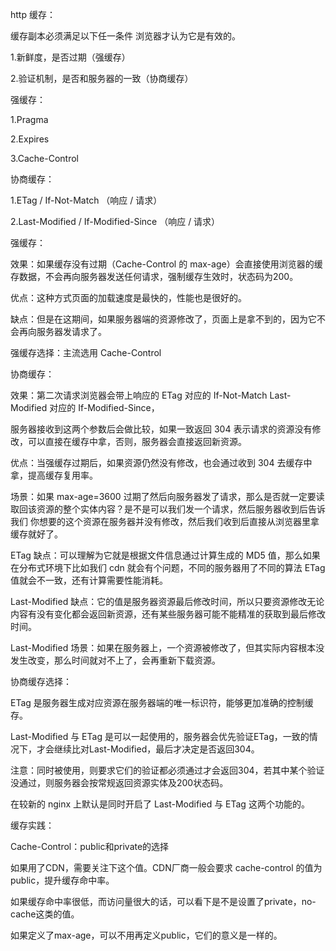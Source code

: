 http 缓存：


缓存副本必须满足以下任一条件 浏览器才认为它是有效的。

1.新鲜度，是否过期（强缓存）

2.验证机制，是否和服务器的一致（协商缓存）



强缓存：

1.Pragma

2.Expires

3.Cache-Control


协商缓存：

1.ETag / If-Not-Match （响应 / 请求）

2.Last-Modified / If-Modified-Since （响应 / 请求）



强缓存：

效果：如果缓存没有过期（Cache-Control 的 max-age）会直接使用浏览器的缓存数据，不会再向服务器发送任何请求，强制缓存生效时，状态码为200。

优点：这种方式页面的加载速度是最快的，性能也是很好的。

缺点：但是在这期间，如果服务器端的资源修改了，页面上是拿不到的，因为它不会再向服务器发请求了。

强缓存选择：主流选用 Cache-Control


协商缓存：

效果：第二次请求浏览器会带上响应的 ETag 对应的 If-Not-Match  Last-Modified 对应的 If-Modified-Since，

服务器接收到这两个参数后会做比较，如果一致返回 304 表示请求的资源没有修改，可以直接在缓存中拿，否则，服务器会直接返回新资源。


优点：当强缓存过期后，如果资源仍然没有修改，也会通过收到 304 去缓存中拿，提高缓存复用率。

场景：如果 max-age=3600 过期了然后向服务器发了请求，那么是否就一定要读取回该资源的整个实体内容？是不是可以我们发一个请求，然后服务器收到后告诉我们 你想要的这个资源在服务器并没有修改，然后我们收到后直接从浏览器里拿缓存就好了。

ETag 缺点：可以理解为它就是根据文件信息通过计算生成的 MD5 值，那么如果在分布式环境下比如我们 cdn 就会有个问题，不同的服务器用了不同的算法 ETag值就会不一致，还有计算需要性能消耗。

Last-Modified 缺点：它的值是服务器资源最后修改时间，所以只要资源修改无论内容有没有变化都会返回新资源，还有某些服务器可能不能精准的获取到最后修改时间。

Last-Modified 场景：如果在服务器上，一个资源被修改了，但其实际内容根本没发生改变，那么时间就对不上了，会再重新下载资源。

协商缓存选择：

ETag 是服务器生成对应资源在服务器端的唯一标识符，能够更加准确的控制缓存。

Last-Modified 与 ETag 是可以一起使用的，服务器会优先验证ETag，一致的情况下，才会继续比对Last-Modified，最后才决定是否返回304。

注意：同时被使用，则要求它们的验证都必须通过才会返回304，若其中某个验证没通过，则服务器会按常规返回资源实体及200状态码。

在较新的 nginx 上默认是同时开启了 Last-Modified 与 ETag 这两个功能的。





缓存实践：

Cache-Control：public和private的选择

如果用了CDN，需要关注下这个值。CDN厂商一般会要求 cache-control 的值为 public，提升缓存命中率。

如果缓存命中率很低，而访问量很大的话，可以看下是不是设置了private，no-cache这类的值。

如果定义了max-age，可以不用再定义public，它们的意义是一样的。
